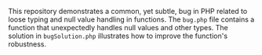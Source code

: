 This repository demonstrates a common, yet subtle, bug in PHP related to loose typing and null value handling in functions. The `bug.php` file contains a function that unexpectedly handles null values and other types. The solution in `bugSolution.php` illustrates how to improve the function's robustness.